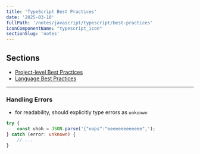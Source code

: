 ```yaml
---
title: 'TypeScript Best Practices'
date: '2025-03-10'
fullPath: '/notes/javascript/typescript/best-practices'
iconComponentName: "typescript_icon"
sectionSlug: 'notes'
---
```


## Sections

- [Project-level Best Practices](/notes/javascript/typescript/best-practices/project-level)
- [Language Best Practices](/notes/javascript/typescript/best-practices/language)

---

### Handling Errors

- for readability, should explicitly type errors as `unkonwn`

```typescript
try {
    const uhoh = JSON.parse('{"oops":"eeeeeeeeeeeee",');
} catch (error: unknown) {
    // ...
}
```
